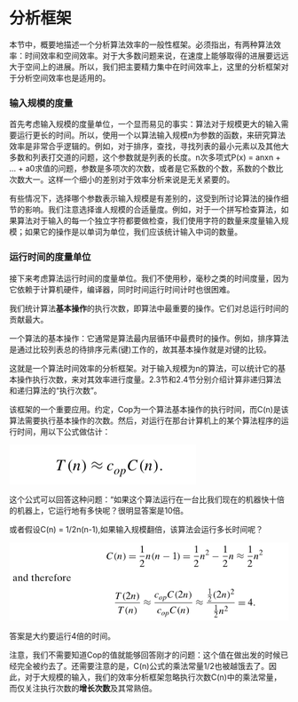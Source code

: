 分析框架
=======

本节中，概要地描述一个分析算法效率的一般性框架。必须指出，有两种算法效率：时间效率和空间效率。对于大多数问题来说，在速度上能够取得的进展要远远大于空间上的进展。所以，我们把主要精力集中在时间效率上，这里的分析框架对于分析空间效率也是适用的。

### 输入规模的度量

首先考虑输入规模的度量单位，一个显而易见的事实：算法对于规模更大的输入需要运行更长的时间。所以，使用一个以算法输入规模n为参数的函数，来研究算法效率是非常合乎逻辑的。例如，对于排序，查找，寻找列表的最小元素以及其他大多数和列表打交道的问题，这个参数就是列表的长度。n次多项式P(x) = anxn + ... + a0求值的问题，参数是多项次的次数，或者是它系数的个数，系数的个数比次数大一。这样一个细小的差别对于效率分析来说是无关紧要的。

有些情况下，选择哪个参数表示输入规模是有差别的，这受到所讨论算法的操作细节的影响。我们注意选择谁人规模的合适量度。例如，对于一个拼写检查算法，如果算法对于输入的每一个独立字符都要做检查，我们使用字符的数量来度量输入规模；如果它的操作是以单词为单位，我们应该统计输入中词的数量。

### 运行时间的度量单位

接下来考虑算法运行时间的度量单位。我们不使用秒，毫秒之类的时间度量，因为它依赖于计算机硬件，编译器，同时时间运行时间计时也很困难。

我们统计算法**基本操作**的执行次数，即算法中最重要的操作。它们对总运行时间的贡献最大。

一个算法的基本操作：它通常是算法最内层循环中最费时的操作。例如，排序算法是通过比较列表总的待排序元素(键)工作的，故其基本操作就是对键的比较。

这就是一个算法时间效率的分析框架。对于输入规模为n的算法，可以统计它的基本操作执行次数，来对其效率进行度量。2.3节和2.4节分别介绍计算非递归算法和递归算法的“执行次数”。

该框架的一个重要应用。约定，Cop为一个算法基本操作的执行时间，而C(n)是该算法需要执行基本操作的次数。然后，对运行在那台计算机上的某个算法程序的运行时间，用以下公式做估计：

![](https://github.com/arcticlion/reading-lists/blob/master/Introduction%20to%20the%20Design%20and%20Analysis%20of%20Algorithms/02%20Fundamentals%20of%20the%20Analysis%20of%20Algorithm%20Efficiency/屏幕截图%202014-11-25%2013.15.24.png)

这个公式可以回答这种问题：“如果这个算法运行在一台比我们现在的机器快十倍的机器上，它运行地有多快呢？很明显答案是10倍。

或者假设C(n) = 1/2n(n-1),如果输入规模翻倍，该算法会运行多长时间呢？

![](https://github.com/arcticlion/reading-lists/blob/master/Introduction%20to%20the%20Design%20and%20Analysis%20of%20Algorithms/02%20Fundamentals%20of%20the%20Analysis%20of%20Algorithm%20Efficiency/屏幕截图%202014-11-25%2013.17.38.png)

答案是大约要运行4倍的时间。

注意，我们不需要知道Cop的值就能够回答刚才的问题：这个值在做出发的时候已经完全被约去了。还需要注意的是，C(n)公式的乘法常量1/2也被越饿去了。因此，对于大规模的输入，我们的效率分析框架忽略执行次数C(n)中的乘法常量，而仅关注执行次数的**增长次数**及其常熟倍。

